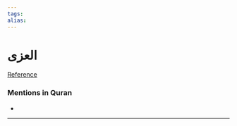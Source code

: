 ```yaml
---
tags: 
alias: 
---
```


# العزى

[Reference](https://corpus.quran.com/concept.jsp?id=al-uzza)

### Mentions in Quran
- 

---


